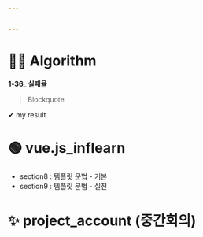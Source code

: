 ```yaml
---


---
```


<h1 id="👩‍💻-algorithm">👩‍💻 Algorithm</h1>
<p><strong>1-36_ 실패율</strong></p>
<blockquote>
<p>Blockquote</p>
</blockquote>
<p>✔  my result</p>
<h1 id="🟢-vue.js_inflearn">🟢 vue.js_inflearn</h1>
<ul>
<li>section8 : 템플릿 문법 - 기본</li>
<li>section9 : 템플릿 문법 - 실전</li>
</ul>
<h1 id="✨-project_account-중간회의">✨ project_account (중간회의)</h1>

